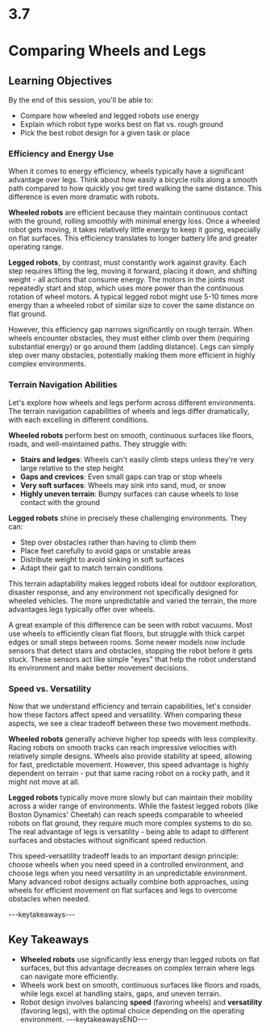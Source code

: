 # 3.7
# **Comparing Wheels and Legs**

## Learning Objectives

By the end of this session, you'll be able to:
- Compare how wheeled and legged robots use energy
- Explain which robot type works best on flat vs. rough ground
- Pick the best robot design for a given task or place

### **Efficiency and Energy Use**

When it comes to energy efficiency, wheels typically have a significant advantage over legs. Think about how easily a bicycle rolls along a smooth path compared to how quickly you get tired walking the same distance. This difference is even more dramatic with robots.

**Wheeled robots** are efficient because they maintain continuous contact with the ground, rolling smoothly with minimal energy loss. Once a wheeled robot gets moving, it takes relatively little energy to keep it going, especially on flat surfaces. This efficiency translates to longer battery life and greater operating range.

**Legged robots**, by contrast, must constantly work against gravity. Each step requires lifting the leg, moving it forward, placing it down, and shifting weight - all actions that consume energy. The motors in the joints must repeatedly start and stop, which uses more power than the continuous rotation of wheel motors. A typical legged robot might use 5-10 times more energy than a wheeled robot of similar size to cover the same distance on flat ground.

However, this efficiency gap narrows significantly on rough terrain. When wheels encounter obstacles, they must either climb over them (requiring substantial energy) or go around them (adding distance). Legs can simply step over many obstacles, potentially making them more efficient in highly complex environments.

### **Terrain Navigation Abilities**

Let's explore how wheels and legs perform across different environments. The terrain navigation capabilities of wheels and legs differ dramatically, with each excelling in different conditions.

**Wheeled robots** perform best on smooth, continuous surfaces like floors, roads, and well-maintained paths. They struggle with:
- **Stairs and ledges**: Wheels can't easily climb steps unless they're very large relative to the step height
- **Gaps and crevices**: Even small gaps can trap or stop wheels
- **Very soft surfaces**: Wheels may sink into sand, mud, or snow
- **Highly uneven terrain**: Bumpy surfaces can cause wheels to lose contact with the ground

**Legged robots** shine in precisely these challenging environments. They can:
- Step over obstacles rather than having to climb them
- Place feet carefully to avoid gaps or unstable areas
- Distribute weight to avoid sinking in soft surfaces
- Adapt their gait to match terrain conditions

This terrain adaptability makes legged robots ideal for outdoor exploration, disaster response, and any environment not specifically designed for wheeled vehicles. The more unpredictable and varied the terrain, the more advantages legs typically offer over wheels.

A great example of this difference can be seen with robot vacuums. Most use wheels to efficiently clean flat floors, but struggle with thick carpet edges or small steps between rooms. Some newer models now include sensors that detect stairs and obstacles, stopping the robot before it gets stuck. These sensors act like simple "eyes" that help the robot understand its environment and make better movement decisions.

### **Speed vs. Versatility**

Now that we understand efficiency and terrain capabilities, let's consider how these factors affect speed and versatility. When comparing these aspects, we see a clear tradeoff between these two movement methods.

**Wheeled robots** generally achieve higher top speeds with less complexity. Racing robots on smooth tracks can reach impressive velocities with relatively simple designs. Wheels also provide stability at speed, allowing for fast, predictable movement. However, this speed advantage is highly dependent on terrain - put that same racing robot on a rocky path, and it might not move at all.

**Legged robots** typically move more slowly but can maintain their mobility across a wider range of environments. While the fastest legged robots (like Boston Dynamics' Cheetah) can reach speeds comparable to wheeled robots on flat ground, they require much more complex systems to do so. The real advantage of legs is versatility - being able to adapt to different surfaces and obstacles without significant speed reduction.

This speed-versatility tradeoff leads to an important design principle: choose wheels when you need speed in a controlled environment, and choose legs when you need versatility in an unpredictable environment. Many advanced robot designs actually combine both approaches, using wheels for efficient movement on flat surfaces and legs to overcome obstacles when needed.

---keytakeaways---
## Key Takeaways
- **Wheeled robots** use significantly less energy than legged robots on flat surfaces, but this advantage decreases on complex terrain where legs can navigate more efficiently.
- Wheels work best on smooth, continuous surfaces like floors and roads, while legs excel at handling stairs, gaps, and uneven terrain.
- Robot design involves balancing **speed** (favoring wheels) and **versatility** (favoring legs), with the optimal choice depending on the operating environment.
---keytakeawaysEND---